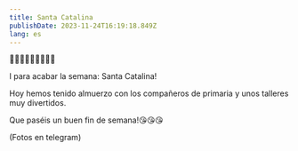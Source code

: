 ```yaml
---
title: Santa Catalina
publishDate: 2023-11-24T16:19:18.849Z
lang: es
---
```

🌰🥜🌰🥜🌰🥜🌰🥜🌰


I para acabar la semana: Santa Catalina!


Hoy hemos tenido almuerzo con los compañeros de primaria y unos talleres muy divertidos.


Que paséis un buen fin de semana!😘😘😘

(Fotos en telegram)